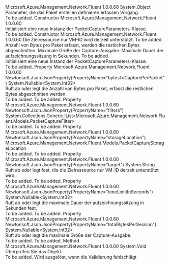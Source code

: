 <Type Name="PacketCaptureParameters" FullName="Microsoft.Azure.Management.Network.Fluent.Models.PacketCaptureParameters">
  <TypeSignature Language="C#" Value="public class PacketCaptureParameters" />
  <TypeSignature Language="ILAsm" Value=".class public auto ansi beforefieldinit PacketCaptureParameters extends System.Object" />
  <TypeSignature Language="DocId" Value="T:Microsoft.Azure.Management.Network.Fluent.Models.PacketCaptureParameters" />
  <TypeSignature Language="VB.NET" Value="Public Class PacketCaptureParameters" />
  <TypeSignature Language="F#" Value="type PacketCaptureParameters = class" />
  <AssemblyInfo>
    <AssemblyName>Microsoft.Azure.Management.Network.Fluent</AssemblyName>
    <AssemblyVersion>1.0.0.60</AssemblyVersion>
  </AssemblyInfo>
  <Base>
    <BaseTypeName>System.Object</BaseTypeName>
  </Base>
  <Interfaces />
  <Docs>
    <summary>
            Parameter, die das Paket erstellen definieren erfassen Vorgang.
            </summary>
    <remarks>To be added.</remarks>
  </Docs>
  <Members>
    <Member MemberName=".ctor">
      <MemberSignature Language="C#" Value="public PacketCaptureParameters ();" />
      <MemberSignature Language="ILAsm" Value=".method public hidebysig specialname rtspecialname instance void .ctor() cil managed" />
      <MemberSignature Language="DocId" Value="M:Microsoft.Azure.Management.Network.Fluent.Models.PacketCaptureParameters.#ctor" />
      <MemberSignature Language="VB.NET" Value="Public Sub New ()" />
      <MemberType>Constructor</MemberType>
      <AssemblyInfo>
        <AssemblyName>Microsoft.Azure.Management.Network.Fluent</AssemblyName>
        <AssemblyVersion>1.0.0.60</AssemblyVersion>
      </AssemblyInfo>
      <Parameters />
      <Docs>
        <summary>
            Initialisiert eine neue Instanz der PacketCaptureParameters-Klasse.
            </summary>
        <remarks>To be added.</remarks>
      </Docs>
    </Member>
    <Member MemberName=".ctor">
      <MemberSignature Language="C#" Value="public PacketCaptureParameters (string target, Microsoft.Azure.Management.Network.Fluent.Models.PacketCaptureStorageLocation storageLocation, Nullable&lt;int&gt; bytesToCapturePerPacket = null, Nullable&lt;int&gt; totalBytesPerSession = null, Nullable&lt;int&gt; timeLimitInSeconds = null, System.Collections.Generic.IList&lt;Microsoft.Azure.Management.Network.Fluent.Models.PacketCaptureFilter&gt; filters = null);" />
      <MemberSignature Language="ILAsm" Value=".method public hidebysig specialname rtspecialname instance void .ctor(string target, class Microsoft.Azure.Management.Network.Fluent.Models.PacketCaptureStorageLocation storageLocation, valuetype System.Nullable`1&lt;int32&gt; bytesToCapturePerPacket, valuetype System.Nullable`1&lt;int32&gt; totalBytesPerSession, valuetype System.Nullable`1&lt;int32&gt; timeLimitInSeconds, class System.Collections.Generic.IList`1&lt;class Microsoft.Azure.Management.Network.Fluent.Models.PacketCaptureFilter&gt; filters) cil managed" />
      <MemberSignature Language="DocId" Value="M:Microsoft.Azure.Management.Network.Fluent.Models.PacketCaptureParameters.#ctor(System.String,Microsoft.Azure.Management.Network.Fluent.Models.PacketCaptureStorageLocation,System.Nullable{System.Int32},System.Nullable{System.Int32},System.Nullable{System.Int32},System.Collections.Generic.IList{Microsoft.Azure.Management.Network.Fluent.Models.PacketCaptureFilter})" />
      <MemberSignature Language="VB.NET" Value="Public Sub New (target As String, storageLocation As PacketCaptureStorageLocation, Optional bytesToCapturePerPacket As Nullable(Of Integer) = null, Optional totalBytesPerSession As Nullable(Of Integer) = null, Optional timeLimitInSeconds As Nullable(Of Integer) = null, Optional filters As IList(Of PacketCaptureFilter) = null)" />
      <MemberSignature Language="F#" Value="new Microsoft.Azure.Management.Network.Fluent.Models.PacketCaptureParameters : string * Microsoft.Azure.Management.Network.Fluent.Models.PacketCaptureStorageLocation * Nullable&lt;int&gt; * Nullable&lt;int&gt; * Nullable&lt;int&gt; * System.Collections.Generic.IList&lt;Microsoft.Azure.Management.Network.Fluent.Models.PacketCaptureFilter&gt; -&gt; Microsoft.Azure.Management.Network.Fluent.Models.PacketCaptureParameters" Usage="new Microsoft.Azure.Management.Network.Fluent.Models.PacketCaptureParameters (target, storageLocation, bytesToCapturePerPacket, totalBytesPerSession, timeLimitInSeconds, filters)" />
      <MemberType>Constructor</MemberType>
      <AssemblyInfo>
        <AssemblyName>Microsoft.Azure.Management.Network.Fluent</AssemblyName>
        <AssemblyVersion>1.0.0.60</AssemblyVersion>
      </AssemblyInfo>
      <Parameters>
        <Parameter Name="target" Type="System.String" />
        <Parameter Name="storageLocation" Type="Microsoft.Azure.Management.Network.Fluent.Models.PacketCaptureStorageLocation" />
        <Parameter Name="bytesToCapturePerPacket" Type="System.Nullable&lt;System.Int32&gt;" />
        <Parameter Name="totalBytesPerSession" Type="System.Nullable&lt;System.Int32&gt;" />
        <Parameter Name="timeLimitInSeconds" Type="System.Nullable&lt;System.Int32&gt;" />
        <Parameter Name="filters" Type="System.Collections.Generic.IList&lt;Microsoft.Azure.Management.Network.Fluent.Models.PacketCaptureFilter&gt;" />
      </Parameters>
      <Docs>
        <param name="target">Die Zielressource nur VM-ID wird derzeit unterstützt.</param>
        <param name="storageLocation">To be added.</param>
        <param name="bytesToCapturePerPacket">Anzahl von Bytes pro Paket erfasst, werden die restlichen Bytes abgeschnitten.</param>
        <param name="totalBytesPerSession">Maximale Größe der Capture-Ausgabe.</param>
        <param name="timeLimitInSeconds">Maximale Dauer der aufzeichnungssitzung in Sekunden.</param>
        <param name="filters">To be added.</param>
        <summary>
            Initialisiert eine neue Instanz der PacketCaptureParameters-Klasse.
            </summary>
        <remarks>To be added.</remarks>
      </Docs>
    </Member>
    <Member MemberName="BytesToCapturePerPacket">
      <MemberSignature Language="C#" Value="public Nullable&lt;int&gt; BytesToCapturePerPacket { get; set; }" />
      <MemberSignature Language="ILAsm" Value=".property instance valuetype System.Nullable`1&lt;int32&gt; BytesToCapturePerPacket" />
      <MemberSignature Language="DocId" Value="P:Microsoft.Azure.Management.Network.Fluent.Models.PacketCaptureParameters.BytesToCapturePerPacket" />
      <MemberSignature Language="VB.NET" Value="Public Property BytesToCapturePerPacket As Nullable(Of Integer)" />
      <MemberSignature Language="F#" Value="member this.BytesToCapturePerPacket : Nullable&lt;int&gt; with get, set" Usage="Microsoft.Azure.Management.Network.Fluent.Models.PacketCaptureParameters.BytesToCapturePerPacket" />
      <MemberType>Property</MemberType>
      <AssemblyInfo>
        <AssemblyName>Microsoft.Azure.Management.Network.Fluent</AssemblyName>
        <AssemblyVersion>1.0.0.60</AssemblyVersion>
      </AssemblyInfo>
      <Attributes>
        <Attribute>
          <AttributeName>Newtonsoft.Json.JsonProperty(PropertyName="bytesToCapturePerPacket")</AttributeName>
        </Attribute>
      </Attributes>
      <ReturnValue>
        <ReturnType>System.Nullable&lt;System.Int32&gt;</ReturnType>
      </ReturnValue>
      <Docs>
        <summary>
            Ruft ab oder legt die Anzahl von Bytes pro Paket, erfasst die restlichen Bytes abgeschnitten werden.
            </summary>
        <value>To be added.</value>
        <remarks>To be added.</remarks>
      </Docs>
    </Member>
    <Member MemberName="Filters">
      <MemberSignature Language="C#" Value="public System.Collections.Generic.IList&lt;Microsoft.Azure.Management.Network.Fluent.Models.PacketCaptureFilter&gt; Filters { get; set; }" />
      <MemberSignature Language="ILAsm" Value=".property instance class System.Collections.Generic.IList`1&lt;class Microsoft.Azure.Management.Network.Fluent.Models.PacketCaptureFilter&gt; Filters" />
      <MemberSignature Language="DocId" Value="P:Microsoft.Azure.Management.Network.Fluent.Models.PacketCaptureParameters.Filters" />
      <MemberSignature Language="VB.NET" Value="Public Property Filters As IList(Of PacketCaptureFilter)" />
      <MemberSignature Language="F#" Value="member this.Filters : System.Collections.Generic.IList&lt;Microsoft.Azure.Management.Network.Fluent.Models.PacketCaptureFilter&gt; with get, set" Usage="Microsoft.Azure.Management.Network.Fluent.Models.PacketCaptureParameters.Filters" />
      <MemberType>Property</MemberType>
      <AssemblyInfo>
        <AssemblyName>Microsoft.Azure.Management.Network.Fluent</AssemblyName>
        <AssemblyVersion>1.0.0.60</AssemblyVersion>
      </AssemblyInfo>
      <Attributes>
        <Attribute>
          <AttributeName>Newtonsoft.Json.JsonProperty(PropertyName="filters")</AttributeName>
        </Attribute>
      </Attributes>
      <ReturnValue>
        <ReturnType>System.Collections.Generic.IList&lt;Microsoft.Azure.Management.Network.Fluent.Models.PacketCaptureFilter&gt;</ReturnType>
      </ReturnValue>
      <Docs>
        <summary />
        <value>To be added.</value>
        <remarks>To be added.</remarks>
      </Docs>
    </Member>
    <Member MemberName="StorageLocation">
      <MemberSignature Language="C#" Value="public Microsoft.Azure.Management.Network.Fluent.Models.PacketCaptureStorageLocation StorageLocation { get; set; }" />
      <MemberSignature Language="ILAsm" Value=".property instance class Microsoft.Azure.Management.Network.Fluent.Models.PacketCaptureStorageLocation StorageLocation" />
      <MemberSignature Language="DocId" Value="P:Microsoft.Azure.Management.Network.Fluent.Models.PacketCaptureParameters.StorageLocation" />
      <MemberSignature Language="VB.NET" Value="Public Property StorageLocation As PacketCaptureStorageLocation" />
      <MemberSignature Language="F#" Value="member this.StorageLocation : Microsoft.Azure.Management.Network.Fluent.Models.PacketCaptureStorageLocation with get, set" Usage="Microsoft.Azure.Management.Network.Fluent.Models.PacketCaptureParameters.StorageLocation" />
      <MemberType>Property</MemberType>
      <AssemblyInfo>
        <AssemblyName>Microsoft.Azure.Management.Network.Fluent</AssemblyName>
        <AssemblyVersion>1.0.0.60</AssemblyVersion>
      </AssemblyInfo>
      <Attributes>
        <Attribute>
          <AttributeName>Newtonsoft.Json.JsonProperty(PropertyName="storageLocation")</AttributeName>
        </Attribute>
      </Attributes>
      <ReturnValue>
        <ReturnType>Microsoft.Azure.Management.Network.Fluent.Models.PacketCaptureStorageLocation</ReturnType>
      </ReturnValue>
      <Docs>
        <summary />
        <value>To be added.</value>
        <remarks>To be added.</remarks>
      </Docs>
    </Member>
    <Member MemberName="Target">
      <MemberSignature Language="C#" Value="public string Target { get; set; }" />
      <MemberSignature Language="ILAsm" Value=".property instance string Target" />
      <MemberSignature Language="DocId" Value="P:Microsoft.Azure.Management.Network.Fluent.Models.PacketCaptureParameters.Target" />
      <MemberSignature Language="VB.NET" Value="Public Property Target As String" />
      <MemberSignature Language="F#" Value="member this.Target : string with get, set" Usage="Microsoft.Azure.Management.Network.Fluent.Models.PacketCaptureParameters.Target" />
      <MemberType>Property</MemberType>
      <AssemblyInfo>
        <AssemblyName>Microsoft.Azure.Management.Network.Fluent</AssemblyName>
        <AssemblyVersion>1.0.0.60</AssemblyVersion>
      </AssemblyInfo>
      <Attributes>
        <Attribute>
          <AttributeName>Newtonsoft.Json.JsonProperty(PropertyName="target")</AttributeName>
        </Attribute>
      </Attributes>
      <ReturnValue>
        <ReturnType>System.String</ReturnType>
      </ReturnValue>
      <Docs>
        <summary>
            Ruft ab oder legt fest, die die Zielressource nur VM-ID derzeit unterstützt wird.
            </summary>
        <value>To be added.</value>
        <remarks>To be added.</remarks>
      </Docs>
    </Member>
    <Member MemberName="TimeLimitInSeconds">
      <MemberSignature Language="C#" Value="public Nullable&lt;int&gt; TimeLimitInSeconds { get; set; }" />
      <MemberSignature Language="ILAsm" Value=".property instance valuetype System.Nullable`1&lt;int32&gt; TimeLimitInSeconds" />
      <MemberSignature Language="DocId" Value="P:Microsoft.Azure.Management.Network.Fluent.Models.PacketCaptureParameters.TimeLimitInSeconds" />
      <MemberSignature Language="VB.NET" Value="Public Property TimeLimitInSeconds As Nullable(Of Integer)" />
      <MemberSignature Language="F#" Value="member this.TimeLimitInSeconds : Nullable&lt;int&gt; with get, set" Usage="Microsoft.Azure.Management.Network.Fluent.Models.PacketCaptureParameters.TimeLimitInSeconds" />
      <MemberType>Property</MemberType>
      <AssemblyInfo>
        <AssemblyName>Microsoft.Azure.Management.Network.Fluent</AssemblyName>
        <AssemblyVersion>1.0.0.60</AssemblyVersion>
      </AssemblyInfo>
      <Attributes>
        <Attribute>
          <AttributeName>Newtonsoft.Json.JsonProperty(PropertyName="timeLimitInSeconds")</AttributeName>
        </Attribute>
      </Attributes>
      <ReturnValue>
        <ReturnType>System.Nullable&lt;System.Int32&gt;</ReturnType>
      </ReturnValue>
      <Docs>
        <summary>
            Ruft ab oder legt die maximale Dauer der aufzeichnungssitzung in Sekunden fest.
            </summary>
        <value>To be added.</value>
        <remarks>To be added.</remarks>
      </Docs>
    </Member>
    <Member MemberName="TotalBytesPerSession">
      <MemberSignature Language="C#" Value="public Nullable&lt;int&gt; TotalBytesPerSession { get; set; }" />
      <MemberSignature Language="ILAsm" Value=".property instance valuetype System.Nullable`1&lt;int32&gt; TotalBytesPerSession" />
      <MemberSignature Language="DocId" Value="P:Microsoft.Azure.Management.Network.Fluent.Models.PacketCaptureParameters.TotalBytesPerSession" />
      <MemberSignature Language="VB.NET" Value="Public Property TotalBytesPerSession As Nullable(Of Integer)" />
      <MemberSignature Language="F#" Value="member this.TotalBytesPerSession : Nullable&lt;int&gt; with get, set" Usage="Microsoft.Azure.Management.Network.Fluent.Models.PacketCaptureParameters.TotalBytesPerSession" />
      <MemberType>Property</MemberType>
      <AssemblyInfo>
        <AssemblyName>Microsoft.Azure.Management.Network.Fluent</AssemblyName>
        <AssemblyVersion>1.0.0.60</AssemblyVersion>
      </AssemblyInfo>
      <Attributes>
        <Attribute>
          <AttributeName>Newtonsoft.Json.JsonProperty(PropertyName="totalBytesPerSession")</AttributeName>
        </Attribute>
      </Attributes>
      <ReturnValue>
        <ReturnType>System.Nullable&lt;System.Int32&gt;</ReturnType>
      </ReturnValue>
      <Docs>
        <summary>
            Ruft ab oder legt die maximale Größe der Capture-Ausgabe.
            </summary>
        <value>To be added.</value>
        <remarks>To be added.</remarks>
      </Docs>
    </Member>
    <Member MemberName="Validate">
      <MemberSignature Language="C#" Value="public virtual void Validate ();" />
      <MemberSignature Language="ILAsm" Value=".method public hidebysig newslot virtual instance void Validate() cil managed" />
      <MemberSignature Language="DocId" Value="M:Microsoft.Azure.Management.Network.Fluent.Models.PacketCaptureParameters.Validate" />
      <MemberSignature Language="VB.NET" Value="Public Overridable Sub Validate ()" />
      <MemberSignature Language="F#" Value="abstract member Validate : unit -&gt; unit&#xA;override this.Validate : unit -&gt; unit" Usage="packetCaptureParameters.Validate " />
      <MemberType>Method</MemberType>
      <AssemblyInfo>
        <AssemblyName>Microsoft.Azure.Management.Network.Fluent</AssemblyName>
        <AssemblyVersion>1.0.0.60</AssemblyVersion>
      </AssemblyInfo>
      <ReturnValue>
        <ReturnType>System.Void</ReturnType>
      </ReturnValue>
      <Parameters />
      <Docs>
        <summary>
            Überprüfen Sie das Objekt.
            </summary>
        <remarks>To be added.</remarks>
        <exception cref="T:Microsoft.Rest.ValidationException">
            Wird ausgelöst, wenn die Validierung fehlschlägt
            </exception>
      </Docs>
    </Member>
  </Members>
</Type>